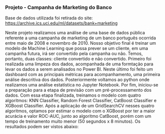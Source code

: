 ### Projeto - Campanha de Marketing do Banco

Base de dados utilizada foi retirada do site: https://archive.ics.uci.edu/ml/datasets/bank+marketing

Neste projeto realizamos uma análise de uma base de dados pública referente a uma campanha de marketing de um banco português ocorrida entre maio de 2008 e novembro de 2010. Nosso objetivo final é treinar um modelo de Machine Learning que possa prever se um cliente, em uma campanha futura, irá ser convertido pela campanha ou não. Temos, portanto, duas classes: cliente convertido e não convertido. Primeiro foi realizada uma limpeza dos dados, acompanhada de uma formtação para levar os dados a serem analisados no Power BI. Neste último foi feito um dashboard com as principais métricas para acompanhamento, uma primeira análise descritiva dos dados. Posteriormente voltamos ao python onde realizamos uma análise estatística no Jupyter Notebook. Por fim, iniciou-se a preparação para a etapa de previsão com um pré-processamento dos dados. Com essa etapa finalizada, treinamos o modelo com quatro algoritmos: KNN Classifier, Random Forest Classifier, CatBoost Classifier e XGBoost Classifier. Após a aplicação de um GridSearchCV nesses quatro algoritmos, optamos por estimar o modelo com o XGBoost por ter a maior acurácia e valor ROC-AUC, junto ao algoritmo CatBoost, porém com um tempo de treinamento muito menor (50 segundos x 8 minutos). Os resultados podem ser vistos abaixo:



